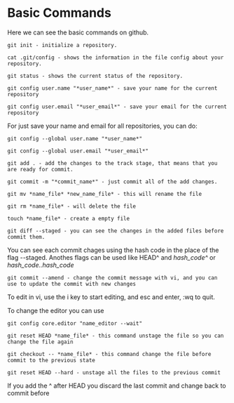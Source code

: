 # Basic Commands

Here we can see the basic commands on github.

`git init - initialize a repository.`

`cat .git/config - shows the information in the file config about your repository.`

`git status - shows the current status of the repository.`

`git config user.name "*user_name*" - save your name for the current repository`

`git config user.email "*user_email*" - save your email for the current repository`

For just save your name and email for all repositories, you can do:

`git config --global user.name "*user_name*"`

`git config --global user.email "*user_email*"`

`git add . - add the changes to the track stage, that means that you are ready for commit.`

`git commit -m "*commit_name*" - just commit all of the add changes.`

`git mv *name_file* *new_name_file* - this will rename the file`

`git rm *name_file* - will delete the file`

`touch *name_file* - create a empty file`

`git diff --staged - you can see the changes in the added files before commit them.`

You can see each commit chages using the hash code in the place of the flag --staged. Anothes flags can be used like HEAD^ and *hash_code^* or *hash_code..hash_code*

`git commit --amend - change the commit message with vi, and you can use to update the commit with new changes`

To edit in vi, use the i key to start editing, and esc and enter, :wq to quit.

To change the editor you can use

`git config core.editor "name_editor --wait"`

`git reset HEAD *name_file* - this command unstage the file so you can change the file again`

`git checkout -- *name_file* - this command change the file before commit to the previous state`

`git reset HEAD --hard - unstage all the files to the previous commit`

If you add the ^ after HEAD you discard the last commit and change back to commit before
